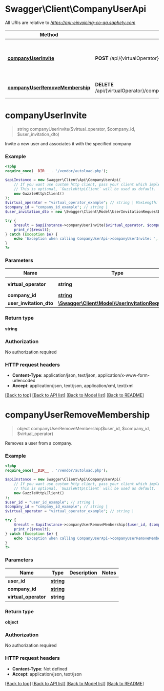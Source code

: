 # Swagger\Client\CompanyUserApi

All URIs are relative to *https://api-einvoicing-co-qa.saphety.com*

Method | HTTP request | Description
------------- | ------------- | -------------
[**companyUserInvite**](CompanyUserApi.md#companyUserInvite) | **POST** /api/{virtualOperator}/companies/{companyId}/invite | Invite a new user and associates it with the specified company
[**companyUserRemoveMembership**](CompanyUserApi.md#companyUserRemoveMembership) | **DELETE** /api/{virtualOperator}/companies/{companyId}/users/{userId}/membership | Removes a user from a company.


# **companyUserInvite**
> string companyUserInvite($virtual_operator, $company_id, $user_invitation_dto)

Invite a new user and associates it with the specified company

### Example
```php
<?php
require_once(__DIR__ . '/vendor/autoload.php');

$apiInstance = new Swagger\Client\Api\CompanyUserApi(
    // If you want use custom http client, pass your client which implements `GuzzleHttp\ClientInterface`.
    // This is optional, `GuzzleHttp\Client` will be used as default.
    new GuzzleHttp\Client()
);
$virtual_operator = "virtual_operator_example"; // string | MaxLength: 60
$company_id = "company_id_example"; // string | 
$user_invitation_dto = new \Swagger\Client\Model\UserInvitationRequestDto(); // \Swagger\Client\Model\UserInvitationRequestDto | 

try {
    $result = $apiInstance->companyUserInvite($virtual_operator, $company_id, $user_invitation_dto);
    print_r($result);
} catch (Exception $e) {
    echo 'Exception when calling CompanyUserApi->companyUserInvite: ', $e->getMessage(), PHP_EOL;
}
?>
```

### Parameters

Name | Type | Description  | Notes
------------- | ------------- | ------------- | -------------
 **virtual_operator** | **string**| MaxLength: 60 |
 **company_id** | [**string**](../Model/.md)|  |
 **user_invitation_dto** | [**\Swagger\Client\Model\UserInvitationRequestDto**](../Model/UserInvitationRequestDto.md)|  |

### Return type

**string**

### Authorization

No authorization required

### HTTP request headers

 - **Content-Type**: application/json, text/json, application/x-www-form-urlencoded
 - **Accept**: application/json, text/json, application/xml, text/xml

[[Back to top]](#) [[Back to API list]](../../README.md#documentation-for-api-endpoints) [[Back to Model list]](../../README.md#documentation-for-models) [[Back to README]](../../README.md)

# **companyUserRemoveMembership**
> object companyUserRemoveMembership($user_id, $company_id, $virtual_operator)

Removes a user from a company.

### Example
```php
<?php
require_once(__DIR__ . '/vendor/autoload.php');

$apiInstance = new Swagger\Client\Api\CompanyUserApi(
    // If you want use custom http client, pass your client which implements `GuzzleHttp\ClientInterface`.
    // This is optional, `GuzzleHttp\Client` will be used as default.
    new GuzzleHttp\Client()
);
$user_id = "user_id_example"; // string | 
$company_id = "company_id_example"; // string | 
$virtual_operator = "virtual_operator_example"; // string | 

try {
    $result = $apiInstance->companyUserRemoveMembership($user_id, $company_id, $virtual_operator);
    print_r($result);
} catch (Exception $e) {
    echo 'Exception when calling CompanyUserApi->companyUserRemoveMembership: ', $e->getMessage(), PHP_EOL;
}
?>
```

### Parameters

Name | Type | Description  | Notes
------------- | ------------- | ------------- | -------------
 **user_id** | [**string**](../Model/.md)|  |
 **company_id** | [**string**](../Model/.md)|  |
 **virtual_operator** | **string**|  |

### Return type

**object**

### Authorization

No authorization required

### HTTP request headers

 - **Content-Type**: Not defined
 - **Accept**: application/json, text/json

[[Back to top]](#) [[Back to API list]](../../README.md#documentation-for-api-endpoints) [[Back to Model list]](../../README.md#documentation-for-models) [[Back to README]](../../README.md)

